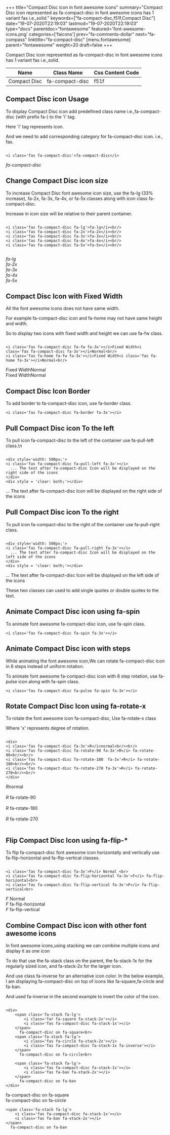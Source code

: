 +++
title="Compact Disc icon in font awesome icons"
summary="Compact Disc icon represented as fa-compact-disc in font awesome icons has 1 variant fas i.e.,solid."
keywords=["fa-compact-disc,f51f,Compact Disc"]
date="19-07-2020T22:19:03"
lastmod="19-07-2020T22:19:03"
type="docs"
parentdoc="fontawesome"
featured='font-awesome-icons.png'
categories=['faicons']
prev="fa-comments-dollar"
next="fa-compass"
linktitle="fa-compact-disc"
[menu.fontawesome]
parent="fontawesome"
weight=20
draft=false
+++


Compact Disc icon represented as fa-compact-disc in font awesome icons has 1 variant fas i.e.,solid.

<div class='table-responsive'><table class='table'><thead><tr><th>Name</th><th>Class Name</th><th>Css Content Code</th></tr></thead><tbody><tr><td>Compact Disc</td><td>fa-compact-disc</td><td>f51f</td></tr></tbody></table></div>



## Compact Disc icon Usage

To display Compact Disc icon add predefined class name i.e.,fa-compact-disc (with prefix fa-) to the 'i' tag.

Here 'i' tag represents icon.

And we need to add corresponding category for fa-compact-disc icon. i.e., fas.


```

<i class='fas fa-compact-disc'>fa-compact-disc</i>
```

<i class='fas fa-compact-disc'>fa-compact-disc</i>




## Change Compact Disc icon size
To increase Compact Disc font awesome icon size, use the fa-lg (33% increase), fa-2x, fa-3x, fa-4x, or fa-5x classes along with icon class fa-compact-disc.

Increase in icon size will be relative to their parent container. 

```

<i class='fas fa-compact-disc fa-lg'>fa-lg</i><br/>
<i class='fas fa-compact-disc fa-2x'>fa-2x</i><br/>
<i class='fas fa-compact-disc fa-3x'>fa-3x</i><br/>
<i class='fas fa-compact-disc fa-4x'>fa-4x</i><br/>
<i class='fas fa-compact-disc fa-5x'>fa-5x</i><br/>
            
```

<i class='fas fa-compact-disc fa-lg'>fa-lg</i><br/>
<i class='fas fa-compact-disc fa-2x'>fa-2x</i><br/>
<i class='fas fa-compact-disc fa-3x'>fa-3x</i><br/>
<i class='fas fa-compact-disc fa-4x'>fa-4x</i><br/>
<i class='fas fa-compact-disc fa-5x'>fa-5x</i><br/>
            



## Compact Disc Icon with Fixed Width 

All the font awesome icons does not have same width.

For example fa-compact-disc icon and fa-home may not have same height and width.

So to display two icons with fixed width and height we can use fa-fw class.


```

<i class='fas fa-compact-disc fa-fw fa-3x'></i>Fixed Width<i class='fas fa-compact-disc fa-3x'></i>Normal<br/>
<i class='fas fa-home fa-fw fa-3x'></i>Fixed Width<i class='fas fa-home fa-3x'></i>Normal<br/>
```

<i class='fas fa-compact-disc fa-fw fa-3x'></i>Fixed Width<i class='fas fa-compact-disc fa-3x'></i>Normal<br/>
<i class='fas fa-home fa-fw fa-3x'></i>Fixed Width<i class='fas fa-home fa-3x'></i>Normal<br/>



## Compact Disc Icon Border 

To add border to fa-compact-disc icon, use fa-border class.


```
<i class='fas fa-compact-disc fa-border fa-3x'></i>

```
<i class='fas fa-compact-disc fa-border fa-3x'></i>





## Pull Compact Disc icon To the left

To pull icon fa-compact-disc to the left of the container use fa-pull-left class.\n

```

<div style='width: 500px;'>
<i class='fas fa-compact-disc fa-pull-left fa-3x'></i>
  ... The text after fa-compact-disc Icon will be displayed on the right side of the icons
</div>
<div style = 'clear: both;'></div>
```

<div style='width: 500px;'>
<i class='fas fa-compact-disc fa-pull-left fa-3x'></i>
  ... The text after fa-compact-disc Icon will be displayed on the right side of the icons
</div>
<div style = 'clear: both;'></div>




## Pull Compact Disc icon To the right
To pull icon fa-compact-disc to the right of the container use fa-pull-right class.

```

<div style='width: 500px;'>
<i class='fas fa-compact-disc fa-pull-right fa-3x'></i>
  ... The text after fa-compact-disc Icon will be displayed on the left side of the icons
</div>
<div style = 'clear: both;'></div>
```

<div style='width: 500px;'>
<i class='fas fa-compact-disc fa-pull-right fa-3x'></i>
  ... The text after fa-compact-disc Icon will be displayed on the left side of the icons
</div>
<div style = 'clear: both;'></div>

These two classes can used to add single quotes or double quotes to the text.


## Animate Compact Disc icon using fa-spin
To animate font awesome fa-compact-disc icon, use fa-spin class.

```
<i class='fas fa-compact-disc fa-spin fa-3x'></i>
```
<i class='fas fa-compact-disc fa-spin fa-3x'></i>




## Animate Compact Disc icon with steps
While animating the font awesome icon,We can rotate fa-compact-disc icon in 8 steps instead of uniform rotation.

To animate font awesome fa-compact-disc icon with 8 step rotation, use fa-pulse icon along with fa-spin class.


```
<i class='fas fa-compact-disc fa-pulse fa-spin fa-3x'></i>

```
<i class='fas fa-compact-disc fa-pulse fa-spin fa-3x'></i>





## Rotate Compact Disc Icon using fa-rotate-x
To rotate the font awesome icon fa-compact-disc, Use fa-rotate-x class

Where 'x' represents degree of rotation.


```

<div>
<i class='fas fa-compact-disc fa-3x'>R</i>normal<br/><br/>
<i class='fas fa-compact-disc fa-rotate-90 fa-3x'>R</i> fa-rotate-90<br/><br/> 
<i class='fas fa-compact-disc fa-rotate-180  fa-3x'>R</i> fa-rotate-180<br/><br/> 
<i class='fas fa-compact-disc fa-rotate-270 fa-3x'>R</i> fa-rotate-270<br/><br/>
</div>
```

<div>
<i class='fas fa-compact-disc fa-3x'>R</i>normal<br/><br/>
<i class='fas fa-compact-disc fa-rotate-90 fa-3x'>R</i> fa-rotate-90<br/><br/> 
<i class='fas fa-compact-disc fa-rotate-180  fa-3x'>R</i> fa-rotate-180<br/><br/> 
<i class='fas fa-compact-disc fa-rotate-270 fa-3x'>R</i> fa-rotate-270<br/><br/>
</div>




## Flip Compact Disc Icon using fa-flip-*
To flip fa-compact-disc font awesome icon horizontally and vertically use fa-flip-horizontal and fa-flip-vertical classes. 

```

<i class='fas fa-compact-disc fa-3x'>F</i> Normal <br>
<i class='fas fa-compact-disc fa-flip-horizontal fa-3x'>F</i> fa-flip-horizontal<br>
<i class='fas fa-compact-disc fa-flip-vertical fa-3x'>F</i> fa-flip-vertical<br>
```

<i class='fas fa-compact-disc fa-3x'>F</i> Normal <br>
<i class='fas fa-compact-disc fa-flip-horizontal fa-3x'>F</i> fa-flip-horizontal<br>
<i class='fas fa-compact-disc fa-flip-vertical fa-3x'>F</i> fa-flip-vertical<br>




## Combine Compact Disc icon with other font awesome icons
In font awesome icons,using stacking we can combine multiple icons and display it as one icon 

To do that use the fa-stack class on the parent, the fa-stack-1x for the regularly sized icon, and fa-stack-2x for the larger icon.

And use class fa-inverse for an alternative icon color. 
In the below example, I am displaying fa-compact-disc on top of icons like fa-square,fa-circle and fa-ban.

And used fa-inverse in the second example to invert the color of the icon.

```

<div>
    <span class='fa-stack fa-lg'>
        <i class='far fa-square fa-stack-2x'></i>
        <i class='fas fa-compact-disc fa-stack-1x'></i>
    </span>
      fa-compact-disc on fa-square<br>
    <span class='fa-stack fa-lg'>
        <i class='fas fa-circle fa-stack-2x'></i>
        <i class='fas fa-compact-disc fa-stack-1x fa-inverse'></i>
    </span>
      fa-compact-disc on fa-circle<br>

    <span class='fa-stack fa-lg'>
        <i class='fas fa-compact-disc fa-stack-1x'></i>
        <i class='fas fa-ban fa-stack-2x'></i>
    </span>
      fa-compact-disc on fa-ban
</div>
```

<div>
    <span class='fa-stack fa-lg'>
        <i class='far fa-square fa-stack-2x'></i>
        <i class='fas fa-compact-disc fa-stack-1x'></i>
    </span>
      fa-compact-disc on fa-square<br>
    <span class='fa-stack fa-lg'>
        <i class='fas fa-circle fa-stack-2x'></i>
        <i class='fas fa-compact-disc fa-stack-1x fa-inverse'></i>
    </span>
      fa-compact-disc on fa-circle<br>

    <span class='fa-stack fa-lg'>
        <i class='fas fa-compact-disc fa-stack-1x'></i>
        <i class='fas fa-ban fa-stack-2x'></i>
    </span>
      fa-compact-disc on fa-ban
</div>






